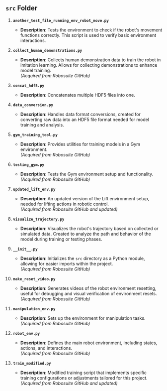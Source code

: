 ## `src` Folder

1. **`another_test_file_running_env_robot_move.py`**
   - **Description**: Tests the environment to check if the robot's movement functions correctly. This script is used to verify basic environment interactions.

2. **`collect_human_demonstrations.py`**
   - **Description**: Collects human demonstration data to train the robot in imitation learning. Allows for collecting demonstrations to enhance model training.  
   _(Acquired from Robosuite GitHub)_

3. **`concat_hdf5.py`**
   - **Description**: Concatenates multiple HDF5 files into one.

4. **`data_conversion.py`**
   - **Description**: Handles data format conversions, created for converting raw data into an HDF5 file format needed for model training and analysis.

5. **`gym_training_tool.py`**
   - **Description**: Provides utilities for training models in a Gym environment.  
   _(Acquired from Robosuite GitHub)_

6. **`testing_gym.py`**
   - **Description**: Tests the Gym environment setup and functionality.  
   _(Acquired from Robosuite GitHub)_

7. **`updated_lift_env.py`**
   - **Description**: An updated version of the Lift environment setup, needed for lifting actions in robotic control.  
   _(Acquired from Robosuite GitHub and updated)_

8. **`visualize_trajectory.py`**
   - **Description**: Visualizes the robot's trajectory based on collected or simulated data. Created to analyze the path and behavior of the model during training or testing phases.

9. **`__init__.py`**
   - **Description**: Initializes the `src` directory as a Python module, allowing for easier imports within the project.  
   _(Acquired from Robosuite GitHub)_

10. **`make_reset_video.py`**
    - **Description**: Generates videos of the robot environment resetting, useful for debugging and visual verification of environment resets.  
    _(Acquired from Robosuite GitHub)_

11. **`manipulation_env.py`**
    - **Description**: Sets up the environment for manipulation tasks.  
    _(Acquired from Robosuite GitHub)_

12. **`robot_env.py`**
    - **Description**: Defines the main robot environment, including states, actions, and interactions.  
    _(Acquired from Robosuite GitHub)_

13. **`train_modified.py`**
    - **Description**: Modified training script that implements specific training configurations or adjustments tailored for this project.  
    _(Acquired from Robosuite GitHub and updated)_
